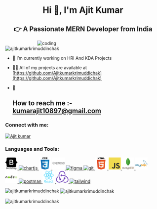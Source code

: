 <h1 align="center">Hi 🙂, I'm Ajit Kumar</h1>
<h2 align="center">👉  A Passionate MERN Developer from India</h2>

<img align="right" alt="coding" width="400" src="https://d27jswm5an3efw.cloudfront.net/app/uploads/2019/07/insert-image-html.jpg">
<p align="left"> <img src="https://komarev.com/ghpvc/?username=ajitkumarkrimuddinchak&label=Profile%20views&color=0e75b6&style=flat" alt="ajitkumarkrimuddinchak" /> </p>

- 🔭 I’m currently working on  HRI And KDA Projects

- 👨‍💻 All of my projects are available at [https://github.com/Ajitkumarkrimuddichak](https://github.com/Ajitkumarkrimuddichak)

- 📧 <h2> How to reach me :- kumarajit10897@gmail.com</h2>

<h3 align="left">Connect with me:</h3>
<p align="left">
<a href="https://www.linkedin.com/in/ajit-kumar-560604220/" target="blank"><img align="center" src="https://www.linkedin.com/in/ajit-kumar-560604220/" alt="Ajit kumar" height="30" width="40" /></a>
</p>

<h3 align="left">Languages and Tools:</h3>
<p align="left"> <a href="https://getbootstrap.com" target="_blank" rel="noreferrer"> <img src="https://raw.githubusercontent.com/devicons/devicon/master/icons/bootstrap/bootstrap-plain-wordmark.svg" alt="bootstrap" width="40" height="40"/> </a> <a href="https://www.chartjs.org" target="_blank" rel="noreferrer"> <img src="https://www.chartjs.org/media/logo-title.svg" alt="chartjs" width="40" height="40"/> </a> <a href="https://www.w3schools.com/css/" target="_blank" rel="noreferrer"> <img src="https://raw.githubusercontent.com/devicons/devicon/master/icons/css3/css3-original-wordmark.svg" alt="css3" width="40" height="40"/> </a> <a href="https://expressjs.com" target="_blank" rel="noreferrer"> <img src="https://raw.githubusercontent.com/devicons/devicon/master/icons/express/express-original-wordmark.svg" alt="express" width="40" height="40"/> </a> <a href="https://www.figma.com/" target="_blank" rel="noreferrer"> <img src="https://www.vectorlogo.zone/logos/figma/figma-icon.svg" alt="figma" width="40" height="40"/> </a> <a href="https://git-scm.com/" target="_blank" rel="noreferrer"> <img src="https://www.vectorlogo.zone/logos/git-scm/git-scm-icon.svg" alt="git" width="40" height="40"/> </a> <a href="https://www.w3.org/html/" target="_blank" rel="noreferrer"> <img src="https://raw.githubusercontent.com/devicons/devicon/master/icons/html5/html5-original-wordmark.svg" alt="html5" width="40" height="40"/> </a> <a href="https://developer.mozilla.org/en-US/docs/Web/JavaScript" target="_blank" rel="noreferrer"> <img src="https://raw.githubusercontent.com/devicons/devicon/master/icons/javascript/javascript-original.svg" alt="javascript" width="40" height="40"/> </a> <a href="https://www.mongodb.com/" target="_blank" rel="noreferrer"> <img src="https://raw.githubusercontent.com/devicons/devicon/master/icons/mongodb/mongodb-original-wordmark.svg" alt="mongodb" width="40" height="40"/> </a> <a href="https://www.mysql.com/" target="_blank" rel="noreferrer"> <img src="https://raw.githubusercontent.com/devicons/devicon/master/icons/mysql/mysql-original-wordmark.svg" alt="mysql" width="40" height="40"/> </a> <a href="https://nodejs.org" target="_blank" rel="noreferrer"> <img src="https://raw.githubusercontent.com/devicons/devicon/master/icons/nodejs/nodejs-original-wordmark.svg" alt="nodejs" width="40" height="40"/> </a> <a href="https://postman.com" target="_blank" rel="noreferrer"> <img src="https://www.vectorlogo.zone/logos/getpostman/getpostman-icon.svg" alt="postman" width="40" height="40"/> </a> <a href="https://reactjs.org/" target="_blank" rel="noreferrer"> <img src="https://raw.githubusercontent.com/devicons/devicon/master/icons/react/react-original-wordmark.svg" alt="react" width="40" height="40"/> </a> <a href="https://redux.js.org" target="_blank" rel="noreferrer"> <img src="https://raw.githubusercontent.com/devicons/devicon/master/icons/redux/redux-original.svg" alt="redux" width="40" height="40"/> </a> <a href="https://tailwindcss.com/" target="_blank" rel="noreferrer"> <img src="https://www.vectorlogo.zone/logos/tailwindcss/tailwindcss-icon.svg" alt="tailwind" width="40" height="40"/> </a> </p>

<p><img align="left" src="https://github-readme-stats.vercel.app/api/top-langs?username=ajitkumarkrimuddinchak&show_icons=true&locale=en&layout=compact" alt="ajitkumarkrimuddinchak" /></p>

<p>&nbsp;<img align="center" src="https://github-readme-stats.vercel.app/api?username=ajitkumarkrimuddinchak&show_icons=true&locale=en" alt="ajitkumarkrimuddinchak" /></p>

<p><img align="center" src="https://github-readme-streak-stats.herokuapp.com/?user=ajitkumarkrimuddinchak&" alt="ajitkumarkrimuddinchak" /></p>
